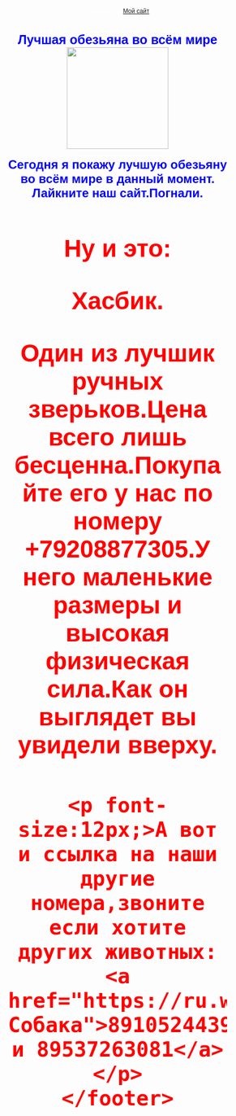 <html>
<title>Хасбик</title>
   <body style="font-family:sans-serif;background:url(https://catherineasquithgallery.com/uploads/posts/2021-02/1612239686_188-p-fioletovo-korichnevii-fon-241.jpg);color:white;font-size:12px">
	  <header>
	Лайкните пж <a href="file:///C:/Users/Ученик_9/Desktop/Карапетян%20Гор/main6m.html">Мой сайт</a>
	<p><h1 style="color:Blue"
	  </header>
	 <main>
	<h1 style="font-size:25px;text-align:center">Лучшая обезьяна во всём мире</br><img src="https://static11.tgcnt.ru/posts/_0/42/4278d0aefc7c0f0bddfd6901846d4a28.jpg" height="200px" width="200px/"></h1>
	Сегодня я покажу лучшую обезьяну во всём мире в данный момент.
Лайкните наш сайт.Погнали.
	<p><h1 style="color:Red">
	<p>Ну и это:</p>Хасбик.</p>
	<p=font-size:12px;>Один из лучшик ручных зверьков.Цена всего лишь бесценна.Покупайте его у нас по номеру +79208877305.У него маленькие размеры и высокая физическая сила.Как он выглядет вы увидели вверху.</p>
	 </main>
	<footer>
	<p><h1 style="color:Red">
	
	<p font-size:12px;>А вот и ссылка на наши другие номера,звоните если хотите других животных:<a href="https://ru.wikipedia.org/wiki/Собака">89105244390 и 89537263081</a></p>
	</footer>
   </body>
</html>	
